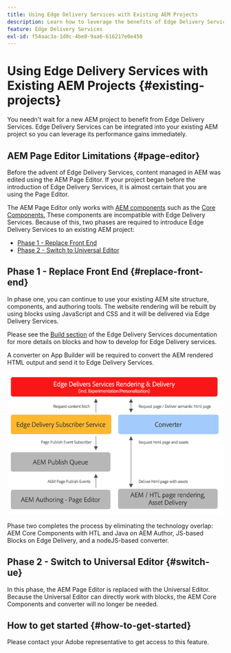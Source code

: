 ```yaml
---
title: Using Edge Delivery Services with Existing AEM Projects
description: Learn how to leverage the benefits of Edge Delivery Services on your existing AEM projects
feature: Edge Delivery Services
exl-id: f54aac3a-1d0c-4be0-9aa6-616217e0e458
---
```


# Using Edge Delivery Services with Existing AEM Projects {#existing-projects}

You needn't wait for a new AEM project to benefit from Edge Delivery Services. Edge Delivery Services can be integrated into your existing AEM project so you can leverage its performance gains immediately.

## AEM Page Editor Limitations {#page-editor}

Before the advent of Edge Delivery Services, content managed in AEM was edited using the AEM Page Editor. If your project began before the introduction of Edge Delivery Services, it is almost certain that you are using the Page Editor.

The AEM Page Editor only works with [AEM components](/help/implementing/developing/components/overview.md) such as the [Core Components.](https://experienceleague.adobe.com/docs/experience-manager-core-components/using/introduction.html) These components are incompatible with Edge Delivery Services. Because of this, two phases are required to introduce Edge Delivery Services to an existing AEM project:

* [Phase 1 - Replace Front End](#replace-front-end)
* [Phase 2 - Switch to Universal Editor](#switch-ue)

## Phase 1 - Replace Front End {#replace-front-end}

In phase one, you can continue to use your existing AEM site structure, components, and authoring tools. The website rendering will be rebuilt by using blocks using JavaScript and CSS and it will be delivered via Edge Delivery Services.

Please see the [Build section](/help/edge/developer/block-collection.md) of the Edge Delivery Services documentation for more details on blocks and how to develop for Edge Delivery services.

A converter on App Builder will be required to convert the AEM rendered HTML output and send it to Edge Delivery Services.

![The content converter in the publishing flow](assets/content-converter.png)

Phase two completes the process by eliminating the technology overlap: AEM Core Components with HTL and Java on AEM Author, JS-based Blocks on Edge Delivery, and a nodeJS-based converter.

## Phase 2 - Switch to Universal Editor {#switch-ue}

In this phase, the AEM Page Editor is replaced with the Universal Editor. Because the Universal Editor can directly work with blocks, the AEM Core Components and converter will no longer be needed.

## How to get started {#how-to-get-started}

Please contact your Adobe representative to get access to this feature.
